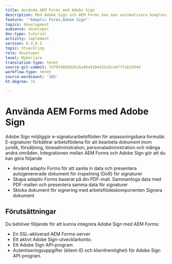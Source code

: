 ```yaml
---
title: Använda AEM Forms med Adobe Sign
description: Med Adobe Sign och AEM Forms kan man automatisera komplexa transaktioner och inkludera juridiskt bindande e-signaturer som en del av en smidig digital upplevelse.
feature: '"Adaptiv Forms,Adobe Sign"'
topics: development
audience: developer
doc-type: tutorial
activity: implement
version: 6.4,6.5
topic: Utveckling
role: Developer
level: Nybörjare
translation-type: tm+mt
source-git-commit: 7d7034026826a5a46a91b6425a5cebfffab2934d
workflow-type: tm+mt
source-wordcount: '165'
ht-degree: 1%

---
```


# Använda AEM Forms med Adobe Sign

Adobe Sign möjliggör e-signaturarbetsflöden för anpassningsbara formulär. E-signaturer förbättrar arbetsflödena för att bearbeta dokument inom juridik, försäljning, löneadministration, personaladministration och många andra områden.
Integrationen mellan AEM Forms och Adobe Sign gör att du kan göra följande

* Använd adaptiv Forms för att samla in data och presentera autogenererade dokument för inspelning (DoR) för signaturer
* Skapa adaptiv Forms baserat på din PDF-mall. Sammanfoga data med PDF-mallen och presentera samma data för signaturer
* Skicka dokument för signering med arbetsflödeskomponenten Signera dokument

## Förutsättningar

Du behöver följande för att kunna integrera Adobe Sign med AEM Forms:

* En SSL-aktiverad AEM Forms-server
* Ett aktivt Adobe Sign-utvecklarkonto.
* Ett Adobe Sign API-program
* Autentiseringsuppgifter (klient-ID och klienthemlighet) för Adobe Sign API-program.


